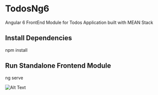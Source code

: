 # TodosNg6
Angular 6 FrontEnd Module for Todos Application built with MEAN Stack

## Install Dependencies
npm install

## Run Standalone Frontend Module
ng serve





![Alt Text](https://thumbs.gfycat.com/HandmadeFriendlyGalapagosalbatross-size_restricted.gif)
